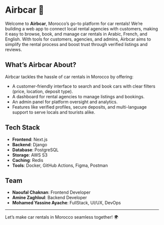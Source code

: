 # Airbcar 🚗

Welcome to **Airbcar**, Morocco’s go-to platform for car rentals! We’re building a web app to connect local rental agencies with customers, making it easy to browse, book, and manage car rentals in Arabic, French, and English. With tools for customers, agencies, and admins, Airbcar aims to simplify the rental process and boost trust through verified listings and reviews.

## What’s Airbcar About?

Airbcar tackles the hassle of car rentals in Morocco by offering:
- A customer-friendly interface to search and book cars with clear filters (price, location, deposit type).
- A dashboard for rental agencies to manage listings and bookings.
- An admin panel for platform oversight and analytics.
- Features like verified profiles, secure deposits, and multi-language support to serve locals and tourists alike.

## Tech Stack

- **Frontend**: Next.js
- **Backend**: Django
- **Database**: PostgreSQL
- **Storage**: AWS S3
- **Caching**: Redis
- **Tools**: Docker, GitHub Actions, Figma, Postman

## Team

- **Naoufal Chaknan**: Frontend Developer
- **Amine Zaghloul**: Backend Developer
- **Mohamed Yassine Ayache**: FullStack, UI/UX, DevOps

---

Let’s make car rentals in Morocco seamless together! 🌍
